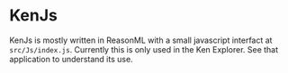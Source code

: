 # KenJs

KenJs is mostly written in ReasonML with a small javascript interfact at `src/Js/index.js`. Currently this is only used in the Ken Explorer. See that application to understand its use.
